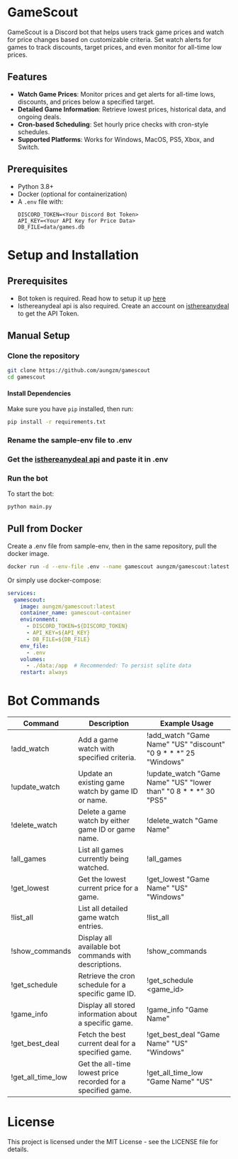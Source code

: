 # GameScout

GameScout is a Discord bot that helps users track game prices and watch for price changes based on customizable criteria. Set watch alerts for games to track discounts, target prices, and even monitor for all-time low prices.

## Features

- **Watch Game Prices**: Monitor prices and get alerts for all-time lows, discounts, and prices below a specified target.
- **Detailed Game Information**: Retrieve lowest prices, historical data, and ongoing deals.
- **Cron-based Scheduling**: Set hourly price checks with cron-style schedules.
- **Supported Platforms**: Works for Windows, MacOS, PS5, Xbox, and Switch.

## Prerequisites

- Python 3.8+
- Docker (optional for containerization)
- A `.env` file with:
  ```env
  DISCORD_TOKEN=<Your Discord Bot Token>
  API_KEY=<Your API Key for Price Data>
  DB_FILE=data/games.db

# Setup and Installation
## Prerequisites
- Bot token is required. Read how to setup it up [here](https://discordpy.readthedocs.io/en/stable/discord.html)
- Isthereanydeal api is also required. Create an account on [isthereanydeal](https://isthereanydeal.com) to get the API Token.
## Manual Setup
### Clone the repository

```bash
git clone https://github.com/aungzm/gamescout
cd gamescout
```

#### Install Dependencies
Make sure you have `pip` installed, then run:
```bash
pip install -r requirements.txt
```
### Rename the sample-env file to .env
### Get the [isthereanydeal api](https://isthereanydeal.com/) and paste it in .env
### Run the bot
To start the bot:
```bash
python main.py
```

## Pull from Docker
Create a .env file from sample-env, then in the same repository, pull the docker image. 
```bash
docker run -d --env-file .env --name gamescout aungzm/gamescout:latest
```
Or simply use docker-compose:
```docker-compose.yml
services:
  gamescout:
    image: aungzm/gamescout:latest
    container_name: gamescout-container
    environment:
      - DISCORD_TOKEN=${DISCORD_TOKEN}
      - API_KEY=${API_KEY}
      - DB_FILE=${DB_FILE}
    env_file:
      - .env
    volumes:
      - ./data:/app  # Recommended: To persist sqlite data
    restart: always

```
# Bot Commands

| Command           | Description                                                  | Example Usage                                                    |
|-------------------|--------------------------------------------------------------|------------------------------------------------------------------|
| !add_watch        | Add a game watch with specified criteria.                    | !add_watch "Game Name" "US" "discount" "0 9 * * *" 25 "Windows"  |
| !update_watch     | Update an existing game watch by game ID or name.            | !update_watch "Game Name" "US" "lower than" "0 8 * * *" 30 "PS5" |
| !delete_watch     | Delete a game watch by either game ID or game name.          | !delete_watch "Game Name"                                        |
| !all_games        | List all games currently being watched.                      | !all_games                                                       |
| !get_lowest       | Get the lowest current price for a game.                     | !get_lowest "Game Name" "US" "Windows"                           |
| !list_all         | List all detailed game watch entries.                        | !list_all                                                        |
| !show_commands    | Display all available bot commands with descriptions.        | !show_commands                                                   |
| !get_schedule     | Retrieve the cron schedule for a specific game ID.           | !get_schedule <game_id>                                          |
| !game_info        | Display all stored information about a specific game.        | !game_info "Game Name"                                           |
| !get_best_deal    | Fetch the best current deal for a specified game.            | !get_best_deal "Game Name" "US" "Windows"                        |
| !get_all_time_low | Get the all-time lowest price recorded for a specified game. | !get_all_time_low "Game Name" "US"                               |

# License 
This project is licensed under the MIT License - see the LICENSE file for details.
